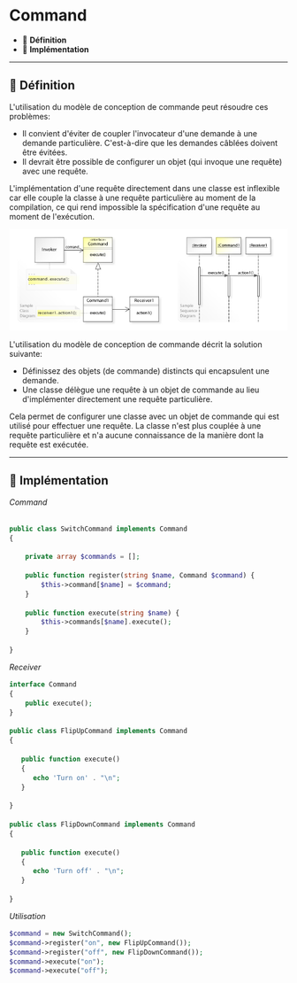 # Command

*  🔖 **Définition**
*  🔖 **Implémentation**

___

## 📑 Définition

L'utilisation du modèle de conception de commande peut résoudre ces problèmes:

* Il convient d'éviter de coupler l'invocateur d'une demande à une demande particulière. C'est-à-dire que les demandes câblées doivent être évitées.
* Il devrait être possible de configurer un objet (qui invoque une requête) avec une requête.

L'implémentation d'une requête directement dans une classe est inflexible car elle couple la classe à une requête particulière au moment de la compilation, ce qui rend impossible la spécification d'une requête au moment de l'exécution.

![image](https://raw.githubusercontent.com/seeren-training/Design-Pattern/master/wiki/resources/Command.jpg)

L'utilisation du modèle de conception de commande décrit la solution suivante:

* Définissez des objets (de commande) distincts qui encapsulent une demande.
* Une classe délègue une requête à un objet de commande au lieu d'implémenter directement une requête particulière.

Cela permet de configurer une classe avec un objet de commande qui est utilisé pour effectuer une requête. La classe n'est plus couplée à une requête particulière et n'a aucune connaissance de la manière dont la requête est exécutée.

___

## 📑 Implémentation

*Command*

```php

public class SwitchCommand implements Command
{

    private array $commands = [];

    public function register(string $name, Command $command) {
        $this->command[$name] = $command;
    }

    public function execute(string $name) {
        $this->commands[$name].execute();        
    }

}
```

*Receiver*

```php
interface Command 
{
    public execute();
}

public class FlipUpCommand implements Command
{

   public function execute()
   {
      echo 'Turn on' . "\n";
   }

}

public class FlipDownCommand implements Command
{

   public function execute()
   {
      echo 'Turn off' . "\n";
   }

}
```

*Utilisation*

```php
$command = new SwitchCommand();
$command->register("on", new FlipUpCommand());
$command->register("off", new FlipDownCommand());
$command->execute("on");
$command->execute("off");
```